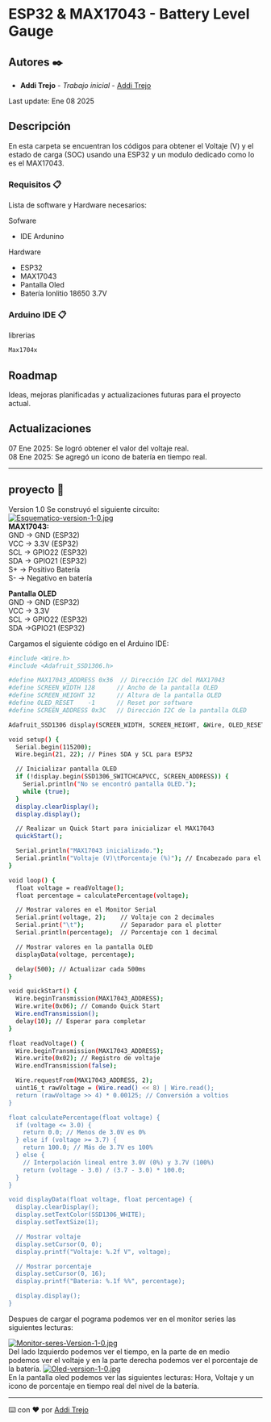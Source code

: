 # ESP32 & MAX17043 - Battery Level Gauge  

## Autores ✒️

- **Addi Trejo** - _Trabajo inicial_ - [Addi Trejo](https://github.com/additrejo)
  
Last update: Ene 08 2025  

## Descripción
En esta carpeta se encuentran los códigos para obtener el Voltaje (V) y el estado de carga (SOC) usando una ESP32 y un modulo dedicado como lo es el MAX17043.

### Requisitos 📋

Lista de software y Hardware necesarios:

Sofware
- IDE Ardunino

Hardware
- ESP32
- MAX17043
- Pantalla Oled
- Batería Ionlitio 18650 3.7V

### Arduino IDE 📋
librerias

```bash
Max1704x
```

## Roadmap

Ideas, mejoras planificadas y actualizaciones futuras para el proyecto actual.

## Actualizaciones  
07 Ene 2025: Se logró obtener el valor del voltaje real.  
08 Ene 2025: Se agregó un icono de batería en tiempo real.  

----

## proyecto 🚀

Version 1.0
Se construyó el siguiente circuito:  
[![Esquematico-version-1-0.jpg](https://i.postimg.cc/0jD3Lq89/Esquematico-version-1-0.jpg)](https://postimg.cc/9wXJ7KRk)  
**MAX17043:**  
GND → GND (ESP32)  
VCC → 3.3V (ESP32)  
SCL → GPIO22 (ESP32)  
SDA → GPIO21 (ESP32)  
S+ → Positivo Batería  
S- →  Negativo en batería  

**Pantalla OLED**  
GND → GND (ESP32)  
VCC → 3.3V  
SCL → GPIO22 (ESP32)  
SDA →GPIO21 (ESP32)  

Cargamos el siguiente código en el Arduino IDE:
```bash  
#include <Wire.h>
#include <Adafruit_SSD1306.h>

#define MAX17043_ADDRESS 0x36  // Dirección I2C del MAX17043
#define SCREEN_WIDTH 128      // Ancho de la pantalla OLED
#define SCREEN_HEIGHT 32      // Altura de la pantalla OLED
#define OLED_RESET    -1      // Reset por software
#define SCREEN_ADDRESS 0x3C   // Dirección I2C de la pantalla OLED  

Adafruit_SSD1306 display(SCREEN_WIDTH, SCREEN_HEIGHT, &Wire, OLED_RESET);

void setup() {
  Serial.begin(115200);
  Wire.begin(21, 22); // Pines SDA y SCL para ESP32

  // Inicializar pantalla OLED
  if (!display.begin(SSD1306_SWITCHCAPVCC, SCREEN_ADDRESS)) {
    Serial.println("No se encontró pantalla OLED.");
    while (true);
  }
  display.clearDisplay();
  display.display();

  // Realizar un Quick Start para inicializar el MAX17043
  quickStart();

  Serial.println("MAX17043 inicializado.");
  Serial.println("Voltaje (V)\tPorcentaje (%)"); // Encabezado para el plotter
}

void loop() {
  float voltage = readVoltage();
  float percentage = calculatePercentage(voltage);

  // Mostrar valores en el Monitor Serial
  Serial.print(voltage, 2);    // Voltaje con 2 decimales
  Serial.print("\t");          // Separador para el plotter
  Serial.println(percentage);  // Porcentaje con 1 decimal

  // Mostrar valores en la pantalla OLED
  displayData(voltage, percentage);

  delay(500); // Actualizar cada 500ms
}

void quickStart() {
  Wire.beginTransmission(MAX17043_ADDRESS);
  Wire.write(0x06); // Comando Quick Start
  Wire.endTransmission();
  delay(10); // Esperar para completar
}

float readVoltage() {
  Wire.beginTransmission(MAX17043_ADDRESS);
  Wire.write(0x02); // Registro de voltaje
  Wire.endTransmission(false);

  Wire.requestFrom(MAX17043_ADDRESS, 2);
  uint16_t rawVoltage = (Wire.read() << 8) | Wire.read();
  return (rawVoltage >> 4) * 0.00125; // Conversión a voltios
}

float calculatePercentage(float voltage) {
  if (voltage <= 3.0) {
    return 0.0; // Menos de 3.0V es 0%
  } else if (voltage >= 3.7) {
    return 100.0; // Más de 3.7V es 100%
  } else {
    // Interpolación lineal entre 3.0V (0%) y 3.7V (100%)
    return (voltage - 3.0) / (3.7 - 3.0) * 100.0;
  }
}

void displayData(float voltage, float percentage) {
  display.clearDisplay();
  display.setTextColor(SSD1306_WHITE);
  display.setTextSize(1);

  // Mostrar voltaje
  display.setCursor(0, 0);
  display.printf("Voltaje: %.2f V", voltage);

  // Mostrar porcentaje
  display.setCursor(0, 16);
  display.printf("Bateria: %.1f %%", percentage);

  display.display();
}  
```
Despues de cargar el pograma podemos ver en el monitor series las siguientes lecturas:  

[![Monitor-seres-Version-1-0.jpg](https://i.postimg.cc/Gtp0TfrR/Monitor-seres-Version-1-0.jpg)](https://postimg.cc/mzKp08tp)  
Del lado Izquierdo podemos ver el tiempo, en la parte de en medio podemos ver el voltaje y en la parte derecha podemos ver el porcentaje de la batería.
[![Oled-version-1-0.jpg](https://i.postimg.cc/rFCn2jLC/Oled-version-1-0.jpg)](https://postimg.cc/RNhQcchN)  
En la pantalla oled podemos ver las siguientes lecturas: Hora, Voltaje y un icono de porcentaje en tiempo real del nivel de la batería.

----
⌨️ con ❤️ por [Addi Trejo](https://github.com/additrejo)
